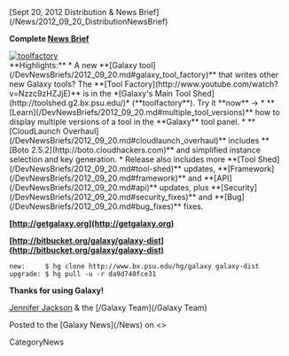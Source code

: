<div class='newsItemHeader'>[Sept 20, 2012 Distribution & News Brief](/News/2012_09_20_DistributionNewsBrief)</div>

**Complete [News Brief](/DevNewsBriefs/2012_09_20)**
<div class='right'><a href='/DevNewsBriefs/2012_09_20.md'><img src='/Images/NewsGraphics/2012_09_20_toolfactory-small.png' alt='toolfactory' /></a></div>
**Highlights:**
* A new **[Galaxy tool](/DevNewsBriefs/2012_09_20.md#galaxy_tool_factory)** that writes other new Galaxy tools? The **[Tool Factory](http://www.youtube.com/watch?v=Nzzc9zHZJjE)** is in the *[Galaxy's Main Tool Shed](http://toolshed.g2.bx.psu.edu/)* (**toolfactory**). Try it **now** ->
* **[Learn](/DevNewsBriefs/2012_09_20.md#multiple_tool_versions)** how to display multiple versions of a tool in the **Galaxy** tool panel. 
* **[CloudLaunch Overhaul](/DevNewsBriefs/2012_09_20.md#cloudlaunch_overhaul)** includes **[Boto 2.5.2](http://boto.cloudhackers.com)** and simplified instance selection and key generation.
* Release also includes more **[Tool Shed](/DevNewsBriefs/2012_09_20.md#tool-shed)** updates, **[Framework](/DevNewsBriefs/2012_09_20.md#framework)** and **[API](/DevNewsBriefs/2012_09_20.md#api)** updates, plus **[Security](/DevNewsBriefs/2012_09_20.md#security_fixes)** and **[Bug](/DevNewsBriefs/2012_09_20.md#bug_fixes)** fixes.

**[http://getgalaxy.org](http://getgalaxy.org)**

**[http://bitbucket.org/galaxy/galaxy-dist](http://bitbucket.org/galaxy/galaxy-dist)**
```
new:     $ hg clone http://www.bx.psu.edu/hg/galaxy galaxy-dist
upgrade: $ hg pull -u -r da9d740fce31
```


**Thanks for using Galaxy!**

[Jennifer Jackson](/JenniferJackson) & the [/Galaxy Team](/Galaxy Team)

<div class='newsItemFooter'>Posted to the [Galaxy News](/News) on <<Date(2012-09-21T00:23:35Z)>></div>

CategoryNews
